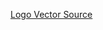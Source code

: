 [Logo Vector Source](https://fonts.google.com/icons?selected=Material%20Symbols%20Outlined%3Awater%3AFILL%400%3Bwght%40300%3BGRAD%400%3Bopsz%4048)